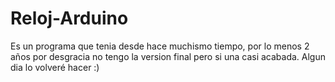 # Reloj-Arduino
Es un programa que tenia desde hace muchismo tiempo, por lo menos 2 años por desgracia no tengo la version final pero si una casi acabada. Algun dia lo volveré hacer :)
